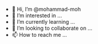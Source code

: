 - 👋 Hi, I’m @mohammad-moh
- 👀 I’m interested in ...
- 🌱 I’m currently learning ...
- 💞️ I’m looking to collaborate on ...
- 📫 How to reach me ...

<!---
mohammad-moh/mohammad-moh is a ✨ special ✨ repository because its `README.md` (this file) appears on your GitHub profile.
You can click the Preview link to take a look at your changes.
--->
